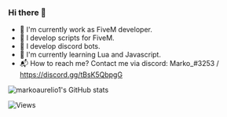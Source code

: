 ### Hi there 👋

- 💼 I'm currently work as FiveM developer.
- 📄 I develop scripts for FiveM.
- 🤖 I develop discord bots.
- 📝 I'm currently learning Lua and Javascript.
- 📬 How to reach me? Contact me via discord: Marko_#3253 / https://discord.gg/tBsK5QbpgG

![markoaurelio1's GitHub stats](https://github-readme-stats.vercel.app/api?username=markoaurelio1&count_private=true&show_icons=true&theme=onedark)

![Views](https://komarev.com/ghpvc/?username=markoaurelio1&style=flat&color=lightgrey)
